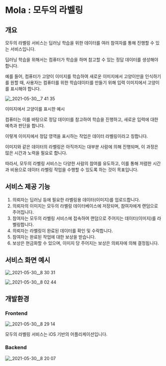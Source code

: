 # Mola : 모두의 라벨링

## 개요

모두의 라벨링 서비스는 딥러닝 학습을 위한 데이터를 여러 참여자를 통해 진행할 수 있는 서비스입니다. 

딥러닝 학습을 위해서는 컴퓨터가 학습을 하며 참고할 수 있는 정답 데이터를 생성해야합니다. 

예를 들어, 컴퓨터가 고양이 이미지를 학습하여 새로운 이미지에서 고양이만을 인식하기를 원할 때, 사용자는 컴퓨터를 위한 학습데이터를 만들기 위해 입력 이미지에서 고양이를 표시해야 합니다. 

![_2021-05-30__7 41 35](https://user-images.githubusercontent.com/55180768/120102730-6b4ebc80-c187-11eb-9a8b-6c16cda4e9ee.png)


이미지에서 고양이를 표시한 예시

컴퓨터는 이를 바탕으로 정답 데이터를 참고하여 학습을 진행하고, 새로운 입력에 대한 예측과 판단을 합니다. 

이렇게 이미지에서 정답 영역을 표시하는 작업은 데이터 라벨링이라고 칭합니다. 

이미지와 같은 데이터의 라벨링은 아직까지는 대부분 사람에 의해 진행되며, 이 과정은 많은 시간과 노력을 필요로 합니다. 

따라서, 모두의 라벨링 서비스는 다양한 사람의 참여를 유도하고, 이를 통해 저렴한 시간과 비용으로 데이터 라벨링 작업을 수행할 수 있도록 하는 것이 목표입니다. 

## 서비스 제공 기능

1. 의뢰자는 딥러닝 등에 필요한 라벨링용 데이터(이미지)를 업로드합니다. 
2. 의뢰자의 이미지는 모두의 라벨링 데이터베이스에 저장되며, 참여자에게 랜덤으로 주어집니다. 
3. 참여자는 모두의 라벨링 서비스에 접속하여 랜덤으로 주어지는 데이터(이미지)를 라벨링합니다. 
4. 의뢰자는 라벨링이 완료된 데이터를 확인 및 수락합니다. 
5. 참여자는 완료된 작업에 대한 보상을 받습니다. 
6. 보상은 현금화할 수 있으며, 이미지 당 주어지는 보상은 의뢰자에 의해 결정됩니다. 

## 서비스 화면 예시

![_2021-05-30__8 30 31](https://user-images.githubusercontent.com/55180768/120102737-71449d80-c187-11eb-8c47-3e01b4dae925.png)

![_2021-05-30__8 02 44](https://user-images.githubusercontent.com/55180768/120102734-70137080-c187-11eb-9421-d3905513fdd0.png)

## 개발환경

### Frontend

![_2021-05-30__8 29 14](https://user-images.githubusercontent.com/55180768/120102736-70ac0700-c187-11eb-9836-99734aebb022.png)

모두의 라벨링 서비스는 iOS 기반의 어플리케이션입니다. 

### Backend

![_2021-05-30__8 20 07](https://user-images.githubusercontent.com/55180768/120102735-70137080-c187-11eb-82df-5c151cbb0581.png)